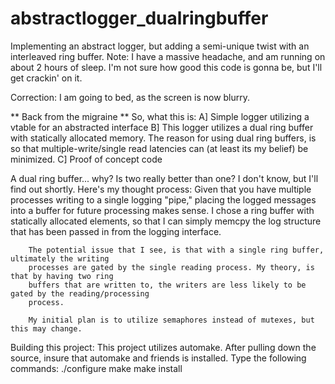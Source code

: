 # abstractlogger_dualringbuffer
Implementing an abstract logger, but adding a semi-unique twist with an interleaved ring buffer.
Note: I have a massive headache, and am running on about 2 hours of sleep. I'm not sure how
good this code is gonna be, but I'll get crackin' on it.

Correction: I am going to bed, as the screen is now blurry.

** Back from the migraine ** 
So, what this is:
A] Simple logger utilizing a vtable for an abstracted interface
B] This logger utilizes a dual ring buffer with statically allocated memory. The reason for using
		dual ring buffers, is so that multiple-write/single read latencies can (at least its my belief)
		be minimized.
C] Proof of concept code

A dual ring buffer... why? Is two really better than one? I don't know, but I'll find out shortly. Here's
my thought process:
		Given that you have multiple processes writing to a single logging "pipe," placing the logged
		messages into a buffer for future processing makes sense. I chose a ring buffer with statically
		allocated elements, so that I can simply memcpy the log structure that has been passed in from the
		logging interface.
		
		The potential issue that I see, is that with a single ring buffer, ultimately the writing
		processes are gated by the single reading process. My theory, is that by having two ring
		buffers that are written to, the writers are less likely to be gated by the reading/processing
		process.
		
		My initial plan is to utilize semaphores instead of mutexes, but this may change.
		

Building this project:
This project utilizes automake. After pulling down the source, insure that automake and friends is installed.
Type the following commands:
./configure
make
make install


		
		
